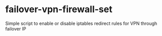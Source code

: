 # failover-vpn-firewall-set
Simple script to enable or disable iptables redirect rules for VPN through failover IP
